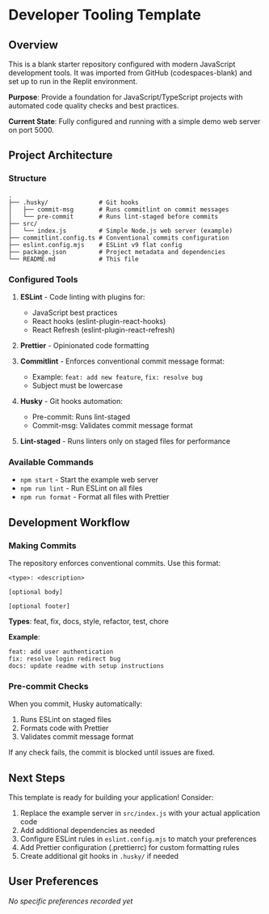# Developer Tooling Template

## Overview

This is a blank starter repository configured with modern JavaScript development tools. It was imported from GitHub (codespaces-blank) and set up to run in the Replit environment.

**Purpose**: Provide a foundation for JavaScript/TypeScript projects with automated code quality checks and best practices.

**Current State**: Fully configured and running with a simple demo web server on port 5000.

## Project Architecture

### Structure

```
.
├── .husky/              # Git hooks
│   ├── commit-msg       # Runs commitlint on commit messages
│   └── pre-commit       # Runs lint-staged before commits
├── src/
│   └── index.js         # Simple Node.js web server (example)
├── commitlint.config.ts # Conventional commits configuration
├── eslint.config.mjs    # ESLint v9 flat config
├── package.json         # Project metadata and dependencies
└── README.md            # This file
```

### Configured Tools

1. **ESLint** - Code linting with plugins for:
   - JavaScript best practices
   - React hooks (eslint-plugin-react-hooks)
   - React Refresh (eslint-plugin-react-refresh)
2. **Prettier** - Opinionated code formatting

3. **Commitlint** - Enforces conventional commit message format:
   - Example: `feat: add new feature`, `fix: resolve bug`
   - Subject must be lowercase

4. **Husky** - Git hooks automation:
   - Pre-commit: Runs lint-staged
   - Commit-msg: Validates commit message format

5. **Lint-staged** - Runs linters only on staged files for performance

### Available Commands

- `npm start` - Start the example web server
- `npm run lint` - Run ESLint on all files
- `npm run format` - Format all files with Prettier

## Development Workflow

### Making Commits

The repository enforces conventional commits. Use this format:

```
<type>: <description>

[optional body]

[optional footer]
```

**Types**: feat, fix, docs, style, refactor, test, chore

**Example**:

```
feat: add user authentication
fix: resolve login redirect bug
docs: update readme with setup instructions
```

### Pre-commit Checks

When you commit, Husky automatically:

1. Runs ESLint on staged files
2. Formats code with Prettier
3. Validates commit message format

If any check fails, the commit is blocked until issues are fixed.

## Next Steps

This template is ready for building your application! Consider:

1. Replace the example server in `src/index.js` with your actual application code
2. Add additional dependencies as needed
3. Configure ESLint rules in `eslint.config.mjs` to match your preferences
4. Add Prettier configuration (.prettierrc) for custom formatting rules
5. Create additional git hooks in `.husky/` if needed

## User Preferences

_No specific preferences recorded yet_
